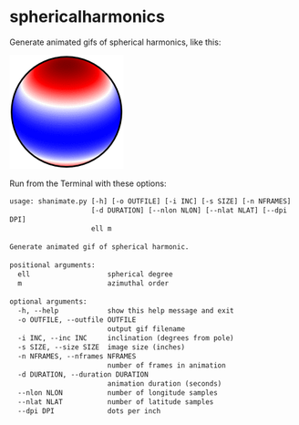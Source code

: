 # sphericalharmonics
Generate animated gifs of spherical harmonics, like this:

![Example spherical harmonic animation](https://raw.githubusercontent.com/keatonb/sphericalharmonics/master/l2m0.gif)

Run from the Terminal with these options:
```
usage: shanimate.py [-h] [-o OUTFILE] [-i INC] [-s SIZE] [-n NFRAMES]
                    [-d DURATION] [--nlon NLON] [--nlat NLAT] [--dpi DPI]
                    ell m

Generate animated gif of spherical harmonic.

positional arguments:
  ell                   spherical degree
  m                     azimuthal order

optional arguments:
  -h, --help            show this help message and exit
  -o OUTFILE, --outfile OUTFILE
                        output gif filename
  -i INC, --inc INC     inclination (degrees from pole)
  -s SIZE, --size SIZE  image size (inches)
  -n NFRAMES, --nframes NFRAMES
                        number of frames in animation
  -d DURATION, --duration DURATION
                        animation duration (seconds)
  --nlon NLON           number of longitude samples
  --nlat NLAT           number of latitude samples
  --dpi DPI             dots per inch

```
